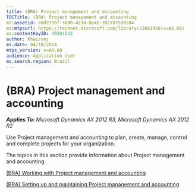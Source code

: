 ```yaml
---
title: (BRA) Project management and accounting
TOCTitle: (BRA) Project management and accounting
ms:assetid: e0d275bf-38d0-4210-8e4b-392707530c84
ms:mtpsurl: https://technet.microsoft.com/library/JJ663956(v=AX.60)
ms:contentKeyID: 49384542
author: Khairunj
ms.date: 04/18/2014
mtps_version: v=AX.60
audience: Application User
ms.search.region: Brazil
---
```


# (BRA) Project management and accounting 


_**Applies To:** Microsoft Dynamics AX 2012 R3, Microsoft Dynamics AX 2012 R2_

Use Project management and accounting to plan, create, manage, control and complete projects for your organization.

The topics in this section provide information about Project management and accounting.

[(BRA) Working with Project management and accounting](bra-working-with-project-management-and-accounting.md)

[(BRA) Setting up and maintaining Project management and accounting](bra-setting-up-and-maintaining-project-management-and-accounting.md)

  


